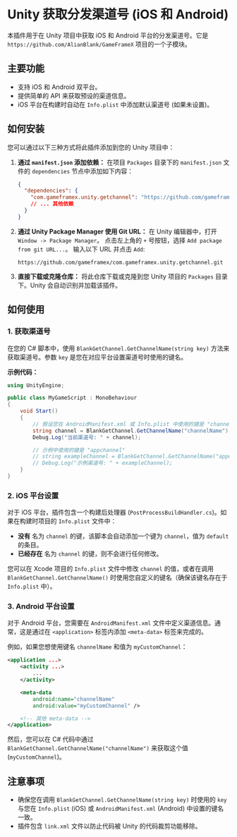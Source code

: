 # Unity 获取分发渠道号 (iOS 和 Android)

本插件用于在 Unity 项目中获取 iOS 和 Android 平台的分发渠道号。它是 `https://github.com/AlianBlank/GameFrameX` 项目的一个子模块。

## 主要功能

- 支持 iOS 和 Android 双平台。
- 提供简单的 API 来获取预设的渠道信息。
- iOS 平台在构建时自动在 `Info.plist` 中添加默认渠道号 (如果未设置)。

## 如何安装

您可以通过以下三种方式将此插件添加到您的 Unity 项目中：

1.  **通过 `manifest.json` 添加依赖：**
    在项目 `Packages` 目录下的 `manifest.json` 文件的 `dependencies` 节点中添加如下内容：
    ```json
    {
      "dependencies": {
        "com.gameframex.unity.getchannel": "https://github.com/gameframex/com.gameframex.unity.getchannel.git",
        // ... 其他依赖
      }
    }
    ```

2.  **通过 Unity Package Manager 使用 Git URL：**
    在 Unity 编辑器中，打开 `Window -> Package Manager`。
    点击左上角的 `+` 号按钮，选择 `Add package from git URL...`。
    输入以下 URL 并点击 `Add`:
    ```
    https://github.com/gameframex/com.gameframex.unity.getchannel.git
    ```

3.  **直接下载或克隆仓库：**
    将此仓库下载或克隆到您 Unity 项目的 `Packages` 目录下。Unity 会自动识别并加载该插件。

## 如何使用

### 1. 获取渠道号

在您的 C# 脚本中，使用 `BlankGetChannel.GetChannelName(string key)` 方法来获取渠道号。参数 `key` 是您在对应平台设置渠道号时使用的键名。

**示例代码：**

```csharp
using UnityEngine;

public class MyGameScript : MonoBehaviour
{
    void Start()
    {
        // 假设您在 AndroidManifest.xml 或 Info.plist 中使用的键是 "channelName"
        string channel = BlankGetChannel.GetChannelName("channelName"); 
        Debug.Log("当前渠道号: " + channel);

        // 示例中使用的键是 "appchannel"
        // string exampleChannel = BlankGetChannel.GetChannelName("appchannel");
        // Debug.Log("示例渠道号: " + exampleChannel);
    }
}
```

### 2. iOS 平台设置

对于 iOS 平台，插件包含一个构建后处理器 (`PostProcessBuildHandler.cs`)。如果在构建时项目的 `Info.plist` 文件中：
-   **没有** 名为 `channel` 的键，该脚本会自动添加一个键为 `channel`，值为 `default` 的条目。
-   **已经存在** 名为 `channel` 的键，则不会进行任何修改。

您可以在 Xcode 项目的 `Info.plist` 文件中修改 `channel` 的值，或者在调用 `BlankGetChannel.GetChannelName()` 时使用您自定义的键名（确保该键名存在于 `Info.plist` 中）。

### 3. Android 平台设置

对于 Android 平台，您需要在 `AndroidManifest.xml` 文件中定义渠道信息。通常，这是通过在 `<application>` 标签内添加 `<meta-data>` 标签来完成的。

例如，如果您想使用键名 `channelName` 和值为 `myCustomChannel`：

```xml
<application ...>
    <activity ...>
        ...
    </activity>

    <meta-data
        android:name="channelName"
        android:value="myCustomChannel" />

    <!-- 其他 meta-data -->
</application>
```

然后，您可以在 C# 代码中通过 `BlankGetChannel.GetChannelName("channelName")` 来获取这个值 (`myCustomChannel`)。

## 注意事项

-   确保您在调用 `BlankGetChannel.GetChannelName(string key)` 时使用的 `key` 与您在 `Info.plist` (iOS) 或 `AndroidManifest.xml` (Android) 中设置的键名一致。
-   插件包含 `link.xml` 文件以防止代码被 Unity 的代码裁剪功能移除。
